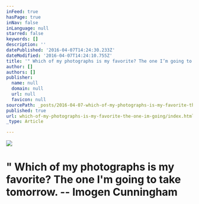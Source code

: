 ```yaml
---
inFeed: true
hasPage: true
inNav: false
inLanguage: null
starred: false
keywords: []
description: ''
datePublished: '2016-04-07T14:24:30.233Z'
dateModified: '2016-04-07T14:24:10.755Z'
title: '" Which of my photographs is my favorite? The one I’m going to take tomorrow. – Imogen Cunningham'
author: []
authors: []
publisher:
  name: null
  domain: null
  url: null
  favicon: null
sourcePath: _posts/2016-04-07-which-of-my-photographs-is-my-favorite-the-one-im-going.md
published: true
url: which-of-my-photographs-is-my-favorite-the-one-im-going/index.html
_type: Article

---
```

![](https://the-grid-user-content.s3-us-west-2.amazonaws.com/90a5d665-2518-4509-8264-15e3dbeb50c9.jpg)

# " Which of my photographs is my favorite? The one I'm going to take tomorrow. -- Imogen Cunningham